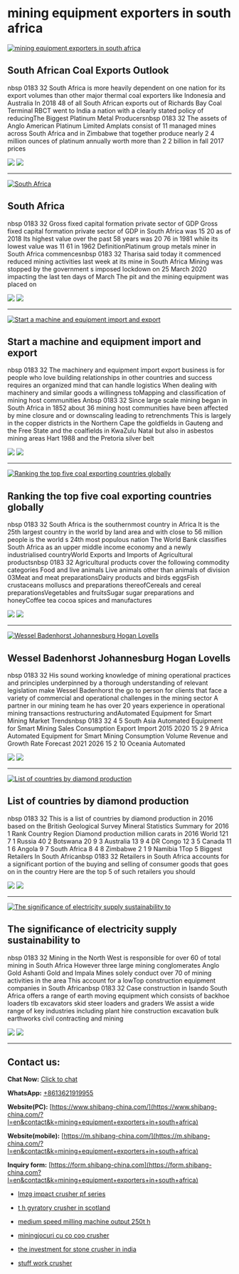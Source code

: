 # mining equipment exporters in south africa

<a href="https://swt.shibang-china.com/?l=en&img&k=mining+equipment+exporters+in+south+africa" target="_blank">![mining equipment exporters in south africa](http://static.shibang-china.com/all-800x300/160.jpg)</a>

## South African Coal Exports Outlook
nbsp 0183 32 South Africa is more heavily dependent on one nation for its export volumes than other major thermal coal exporters like Indonesia and Australia In 2018 48 of all South African exports out of Richards Bay Coal Terminal RBCT went to India a nation with a clearly stated policy of reducingThe Biggest Platinum Metal Producersnbsp 0183 32 The assets of Anglo American Platinum Limited Amplats consist of 11 managed mines across South Africa and in Zimbabwe that together produce nearly 2 4 million ounces of platinum annually worth more than 2 2 billion in fall 2017 prices


<a href="https://whatsapp.shibangsoft.com/WhatsApp.php" target="_blank" title="WhatsApp">![](http://static.shibang-china.com/icon/whatsapp.png)</a> <a href="https://swt.shibang-china.com/?l=en&icon&k=mining+equipment+exporters+in+south+africa" target="_blank">![](http://static.shibang-china.com/icon/chat-en.png)</a>

---

<a href="https://swt.shibang-china.com/?l=en&img&k=mining+equipment+exporters+in+south+africa" target="_blank">![South Africa](http://static.shibang-china.com/all-800x300/758.jpg)</a>

## South Africa
nbsp 0183 32 Gross fixed capital formation private sector of GDP Gross fixed capital formation private sector of GDP in South Africa was 15 20 as of 2018 Its highest value over the past 58 years was 20 76 in 1981 while its lowest value was 11 61 in 1962 DefinitionPlatinum group metals miner in South Africa commencesnbsp 0183 32 Tharisa said today it commenced reduced mining activities last week at its mine in South Africa Mining was stopped by the government s imposed lockdown on 25 March 2020 impacting the last ten days of March The pit and the mining equipment was placed on


<a href="https://whatsapp.shibangsoft.com/WhatsApp.php" target="_blank" title="WhatsApp">![](http://static.shibang-china.com/icon/whatsapp.png)</a> <a href="https://swt.shibang-china.com/?l=en&icon&k=mining+equipment+exporters+in+south+africa" target="_blank">![](http://static.shibang-china.com/icon/chat-en.png)</a>

---

<a href="https://swt.shibang-china.com/?l=en&img&k=mining+equipment+exporters+in+south+africa" target="_blank">![Start a machine and equipment import and export](http://static.shibang-china.com/all-800x300/281.jpg)</a>

## Start a machine and equipment import and export
nbsp 0183 32 The machinery and equipment import export business is for people who love building relationships in other countries and success requires an organized mind that can handle logistics When dealing with machinery and similar goods a willingness toMapping and classification of mining host communities Anbsp 0183 32 Since large scale mining began in South Africa in 1852 about 36 mining host communities have been affected by mine closure and or downscaling leading to retrenchments This is largely in the copper districts in the Northern Cape the goldfields in Gauteng and the Free State and the coalfields in KwaZulu Natal but also in asbestos mining areas Hart 1988 and the Pretoria silver belt


<a href="https://whatsapp.shibangsoft.com/WhatsApp.php" target="_blank" title="WhatsApp">![](http://static.shibang-china.com/icon/whatsapp.png)</a> <a href="https://swt.shibang-china.com/?l=en&icon&k=mining+equipment+exporters+in+south+africa" target="_blank">![](http://static.shibang-china.com/icon/chat-en.png)</a>

---

<a href="https://swt.shibang-china.com/?l=en&img&k=mining+equipment+exporters+in+south+africa" target="_blank">![Ranking the top five coal exporting countries globally](http://static.shibang-china.com/all-800x300/64.jpg)</a>

## Ranking the top five coal exporting countries globally
nbsp 0183 32 South Africa is the southernmost country in Africa It is the 25th largest country in the world by land area and with close to 56 million people is the world s 24th most populous nation The World Bank classifies South Africa as an upper middle income economy and a newly industrialised countryWorld Exports and Imports of Agricultural productsnbsp 0183 32 Agricultural products cover the following commodity categories Food and live animals Live animals other than animals of division 03Meat and meat preparationsDairy products and birds eggsFish crustaceans molluscs and preparations thereofCereals and cereal preparationsVegetables and fruitsSugar sugar preparations and honeyCoffee tea cocoa spices and manufactures


<a href="https://whatsapp.shibangsoft.com/WhatsApp.php" target="_blank" title="WhatsApp">![](http://static.shibang-china.com/icon/whatsapp.png)</a> <a href="https://swt.shibang-china.com/?l=en&icon&k=mining+equipment+exporters+in+south+africa" target="_blank">![](http://static.shibang-china.com/icon/chat-en.png)</a>

---

<a href="https://swt.shibang-china.com/?l=en&img&k=mining+equipment+exporters+in+south+africa" target="_blank">![Wessel Badenhorst Johannesburg Hogan Lovells](http://static.shibang-china.com/all-800x300/37.jpg)</a>

## Wessel Badenhorst Johannesburg Hogan Lovells
nbsp 0183 32 His sound working knowledge of mining operational practices and principles underpinned by a thorough understanding of relevant legislation make Wessel Badenhorst the go to person for clients that face a variety of commercial and operational challenges in the mining sector A partner in our mining team he has over 20 years experience in operational mining transactions restructuring andAutomated Equipment for Smart Mining Market Trendsnbsp 0183 32 4 5 South Asia Automated Equipment for Smart Mining Sales Consumption Export Import 2015 2020 15 2 9 Africa Automated Equipment for Smart Mining Consumption Volume Revenue and Growth Rate Forecast 2021 2026 15 2 10 Oceania Automated


<a href="https://whatsapp.shibangsoft.com/WhatsApp.php" target="_blank" title="WhatsApp">![](http://static.shibang-china.com/icon/whatsapp.png)</a> <a href="https://swt.shibang-china.com/?l=en&icon&k=mining+equipment+exporters+in+south+africa" target="_blank">![](http://static.shibang-china.com/icon/chat-en.png)</a>

---

<a href="https://swt.shibang-china.com/?l=en&img&k=mining+equipment+exporters+in+south+africa" target="_blank">![List of countries by diamond production](http://static.shibang-china.com/all-800x300/1008.jpg)</a>

## List of countries by diamond production
nbsp 0183 32 This is a list of countries by diamond production in 2016 based on the British Geological Survey Mineral Statistics Summary for 2016 1 Rank Country Region Diamond production million carats in 2016 World 121 7 1 Russia 40 2 Botswana 20 9 3 Australia 13 9 4 DR Congo 12 3 5 Canada 11 1 6 Angola 9 7 South Africa 8 4 8 Zimbabwe 2 1 9 Namibia 1Top 5 Biggest Retailers In South Africanbsp 0183 32 Retailers in South Africa accounts for a significant portion of the buying and selling of consumer goods that goes on in the country Here are the top 5 of such retailers you should


<a href="https://whatsapp.shibangsoft.com/WhatsApp.php" target="_blank" title="WhatsApp">![](http://static.shibang-china.com/icon/whatsapp.png)</a> <a href="https://swt.shibang-china.com/?l=en&icon&k=mining+equipment+exporters+in+south+africa" target="_blank">![](http://static.shibang-china.com/icon/chat-en.png)</a>

---

<a href="https://swt.shibang-china.com/?l=en&img&k=mining+equipment+exporters+in+south+africa" target="_blank">![The significance of electricity supply sustainability to](http://static.shibang-china.com/all-800x300/245.jpg)</a>

## The significance of electricity supply sustainability to
nbsp 0183 32 Mining in the North West is responsible for over 60 of total mining in South Africa However three large mining conglomerates Anglo Gold Ashanti Gold and Impala Mines solely conduct over 70 of mining activities in the area This account for a lowTop construction equipment companies in South Africanbsp 0183 32 Case construction in Isando South Africa offers a range of earth moving equipment which consists of backhoe loaders tlb excavators skid steer loaders and graders We assist a wide range of key industries including plant hire construction excavation bulk earthworks civil contracting and mining


<a href="https://whatsapp.shibangsoft.com/WhatsApp.php" target="_blank" title="WhatsApp">![](http://static.shibang-china.com/icon/whatsapp.png)</a> <a href="https://swt.shibang-china.com/?l=en&icon&k=mining+equipment+exporters+in+south+africa" target="_blank">![](http://static.shibang-china.com/icon/chat-en.png)</a>

---
## Contact us:

**Chat Now:** [Click to chat](https://swt.shibang-china.com?l=en&contact&k=mining+equipment+exporters+in+south+africa)

**WhatsApp:**  [+8613621919955](https://whatsapp.shibangsoft.com/WhatsApp.php)

**Website(PC):** [https://www.shibang-china.com/](https://www.shibang-china.com/?l=en&contact&k=mining+equipment+exporters+in+south+africa)

**Website(mobile):** [https://m.shibang-china.com/](https://m.shibang-china.com/?l=en&contact&k=mining+equipment+exporters+in+south+africa)

**Inquiry form:** [https://form.shibang-china.com](https://form.shibang-china.com?l=en&contact&k=mining+equipment+exporters+in+south+africa)

* [lmzg impact crusher pf series](../170/lmzg%20impact%20crusher%20pf%20series.md)

* [t h gyratory crusher in scotland](../165/t%20h%20gyratory%20crusher%20in%20scotland.md)

* [medium speed milling machine output 250t h](../164/medium%20speed%20milling%20machine%20output%20250t%20h.md)

* [miningjocuri cu co coo crusher](../164/miningjocuri%20cu%20co%20coo%20crusher.md)

* [the investment for stone crusher in india](../161/the%20investment%20for%20stone%20crusher%20in%20india.md)

* [stuff work crusher](../170/stuff%20work%20crusher.md)